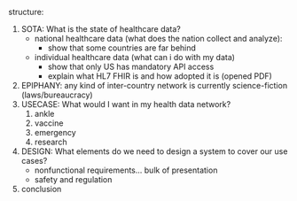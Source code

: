 structure:

1. SOTA: What is the state of healthcare data?
   - national healthcare data (what does the nation collect and analyze):
     - show that some countries are far behind
   - individual healthcare data (what can i do with my data)
     - show that only US has mandatory API access
     - explain what HL7 FHIR is and how adopted it is (opened PDF)
1. EPIPHANY: any kind of inter-country network is currently science-fiction (laws/bureaucracy)
1. USECASE: What would I want in my health data network?
   1. ankle
   2. vaccine
   3. emergency
   4. research
1. DESIGN: What elements do we need to design a system to cover our use cases?
   - nonfunctional requirements... bulk of presentation
   - safety and regulation
1. conclusion
